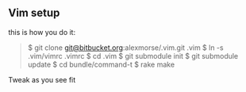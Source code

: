 ## Vim setup

this is how you do it:

>$ git clone git@bitbucket.org:alexmorse/.vim.git .vim
>$ ln -s .vim/vimrc .vimrc
>$ cd .vim
>$ git submodule init
>$ git submodule update
>$ cd bundle/command-t
>$ rake make

Tweak as you see fit
